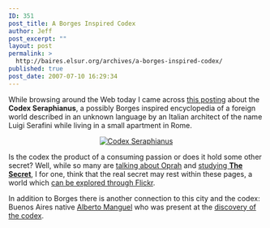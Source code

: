 ```yaml
---
ID: 351
post_title: A Borges Inspired Codex
author: Jeff
post_excerpt: ""
layout: post
permalink: >
  http://baires.elsur.org/archives/a-borges-inspired-codex/
published: true
post_date: 2007-07-10 16:29:34
---
```

While browsing around the Web today I came across <a href="http://www.chrismclaren.com/blog/2007/07/10/tlon-uqbar-orbis-tertius-orqwith-and-the-codex-seraphinianus/">this posting</a> about the <strong>Codex Seraphianus</strong>, a possibly Borges inspired encyclopedia of a foreign world described in an unknown language by an Italian architect of the name Luigi Serafini while living in a small apartment in Rome. 

<center>
<a href="http://www.flickr.com/photos/cottoncandyhammer/sets/72157594263968563/"><img src='http://baires.elsur.org/wp-content/uploads/2007/07/codex.jpg' alt='Codex Seraphianus' /></a>
</center>

Is the codex the product of a consuming passion or does it hold some other secret? Well, while so many are <a href="http://americanlament.com/2007/07/06/the-secret-and-lies/">talking about Oprah</a> and <a href="http://www.sciam.com/article.cfm?chanID=sa006&articleID=72C0E84D-E7F2-99DF-3D281803B61E675C&pageNumber=3&catID=2">studying <strong>The Secret</strong></a>, I for one, think that the real secret may rest within these pages, a world which <a href="http://www.flickr.com/photos/cottoncandyhammer/sets/72157594263968563/">can be explored through Flickr</a>. 

In addition to Borges there is another connection to this city and the codex: Buenos Aires native <a href="http://baires.elsur.org/archives/30-days-with-borges-day-2-alberto-manguel-reading-and-learning-from-borges/">Alberto Manguel</a> who was present at the <a href="http://www.fantasticmetropolis.com/i/codex/2/">discovery of the codex</a>.